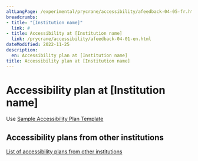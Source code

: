 ```yaml
---
altLangPage: /experimental/prycrane/accessibility/afeedback-04-05-fr.html
breadcrumbs:
- title: "[Institution name]"
  link: #
- title: Accessibility at [Institution name]
  link: /prycrane/accessibility/afeedback-04-01-en.html  
dateModified: 2022-11-25
description: 
  en: Accessibility plan at [Institution name]
title: Accessibility plan at [Institution name]
---
```

<h1 property="name" id="wb-cont" dir="ltr">Accessibility plan at [Institution name]</h1>
<p>Use <a href="https://www.canada.ca/en/employment-social-development/programs/accessible-canada-regulations-guidance/accessibility-plans/template.html">Sample Accessibility Plan Template</a></p>
<h2>Accessibility plans from other institutions</h2>
<p><a href="https://open.canada.ca/en">List of accessibility plans from other institutions</a></p>
